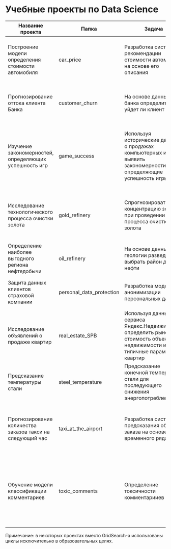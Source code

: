 # Учебные проекты по Data Science
|Название проекта|Папка|Задача|Ключевые слова|
|-|-|-|-|
|Построение модели определения стоимости автомобиля|car_price|Разработка системы рекомендации стоимости автомобиля на основе его описания|*Python, Pandas, ligtGBM*, градиентный бустинг, регрессия, интернет-сервисы|
|Прогнозирование оттока клиента Банка|customer_churn|На основе данных из банка определить, уйдет ли клиент|*Python, Pandas, Scikit-learn, Matplotlib*, классификация, банковская сфера|
|Изучение закономерностей, определяющих успешность игр|game_success|Используя исторические данные о продажах компьютерных игр, выявить закономерности, определяющие успешность игры |*Python, Pandas, NumPy, SciPy,* предобработка данных, обработка данных, *hist, boxplot*, статистический тест, критерий Стьюдента|
|Исследование технологического процесса очистки золота|gold_refinery|Спрогнозировать концентрацию золота при проведении процесса очистки золота|*Python, Pandas, NumPy, Scikit-learn, Matplotlib*, анализ данных, регрессия, кастомные метрики, промышленность|
|Определение наиболее выгодного региона нефтедобычи|oil_refinery|На основе данных геологии разведки выбрать район добычи нефти|*Python, Pandas, Scikit-learn, BootStrap*, регрессия, оценка рисков|
|Защита данных клиентов страховой компании|personal_data_protection|Разработка модели анонимизации персональных данных|*Python, Pandas, Scikit-learn, NumPy,* линейная алгебра, регрессия|
|Исследование объявлений о продаже квартир|real_estate_SPB|Используя данные сервиса Яндекс.Недвижимость, определить рыночную стоимость объектов недвижимости и типичные параметры квартир|*Python, Pandas, boxplot, scatterplot*, предобработка данных, визуализация данных|\
|Предсказание температуры стали|steel_temperature|Предсказание конечной температуры стали для последующего снижения энергопотребления|*Python, Pandas,* регрессия, *LGBMRegressor, xgboost*, промышленность|
|Прогнозирование количества заказов такси на следующий час|taxi_at_the_airport|Разработка системы предсказания объема заказа на основе временного ряда|*Python, Pandas, Scikit-learn, statsmodels, CatBoost*, временные ряды, регрессия, конструирование признаков|
|Обучение модели классификации комментариев|toxic_comments|Определение токсичности комментарииев|*Python, Pandas, tf-idf, nlp,* облако слов, лемматизация, классификация, обработка естественного языка, стохастический градиентный спуск|

Примечание: в некоторых проектах вместо GridSearch-а использованы циклы исключительно в образовательных целях.
